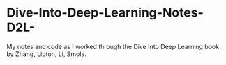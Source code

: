 # Dive-Into-Deep-Learning-Notes-D2L-

My notes and code as I worked through the Dive Into Deep Learning book by Zhang, Lipton, Li, Smola.
